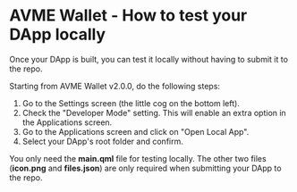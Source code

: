 # AVME Wallet - How to test your DApp locally

Once your DApp is built, you can test it locally without having to submit it to the repo.

Starting from AVME Wallet v2.0.0, do the following steps:

1. Go to the Settings screen (the little cog on the bottom left).
2. Check the "Developer Mode" setting. This will enable an extra option in the Applications screen.
3. Go to the Applications screen and click on "Open Local App".
4. Select your DApp's root folder and confirm.

You only need the **main.qml** file for testing locally. The other two files (**icon.png** and **files.json**) are only required when submitting your DApp to the repo.
